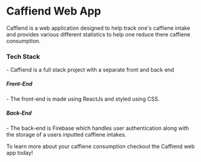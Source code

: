 # Caffiend Web App

Caffiend is a web application designed to help track one's caffiene intake and provides various different statistics to help one reduce there caffiene consumption. 
<h3>Tech Stack</h3>
- Caffiend is a full stack project with a separate front and back end
<h5>Front-End</h5>
- The front-end is made using ReactJs and styled using CSS.
<h5>Back-End</h5>
- The back-end is Firebase which handles user authentication along with the storage of a users inputted caffiene intakes.

To learn more about your caffiene consumption checkout the Caffiend web app today! 
